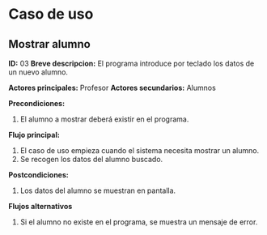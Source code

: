 # Caso de uso

## Mostrar alumno

**ID:** 03
**Breve descripcion:** El programa introduce por teclado los datos de un nuevo alumno.

**Actores principales:** Profesor
**Actores secundarios:** Alumnos

**Precondiciones:**
1. El alumno a mostrar deberá existir en el programa.

**Flujo principal:**
1. El caso de uso empieza cuando el sistema necesita mostrar un alumno.
2. Se recogen los datos del alumno buscado.

**Postcondiciones:**
1. Los datos del alumno se muestran en pantalla.

**Flujos alternativos**
1. Si el alumno no existe en el programa, se muestra un mensaje de error.
